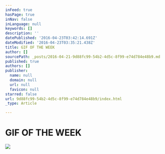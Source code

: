 ```yaml
---
inFeed: true
hasPage: true
inNav: false
inLanguage: null
keywords: []
description: ''
datePublished: '2016-04-23T03:42:14.691Z'
dateModified: '2016-04-23T03:35:21.438Z'
title: GIF OF THE WEEK
author: []
sourcePath: _posts/2016-04-21-9d88fc99-54b2-4d5c-8f99-e74d784e48b9.md
published: true
authors: []
publisher:
  name: null
  domain: null
  url: null
  favicon: null
starred: false
url: 9d88fc99-54b2-4d5c-8f99-e74d784e48b9/index.html
_type: Article

---
```

# GIF OF THE WEEK
![](https://the-grid-user-content.s3-us-west-2.amazonaws.com/51c468bb-d479-4f41-879f-c69c89b19f2b.gif)